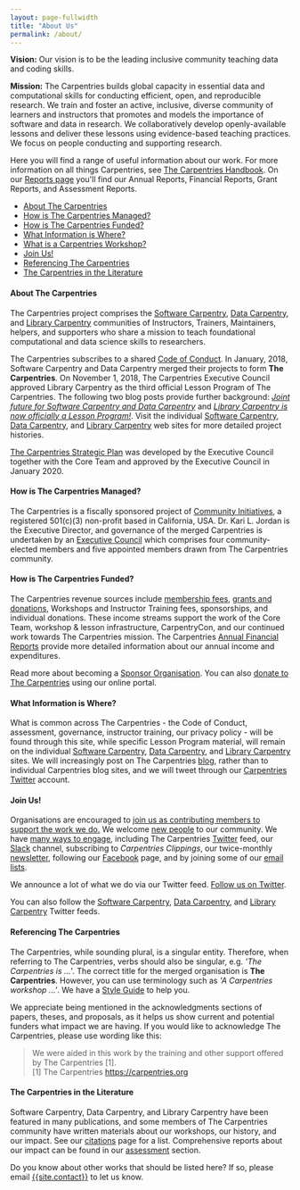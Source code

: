 ```yaml
---
layout: page-fullwidth
title: "About Us"
permalink: /about/
---
```


**Vision:** Our vision is to be the leading inclusive community teaching data and coding skills.

**Mission:** The Carpentries builds global capacity in essential data and computational skills for conducting efficient, open, and reproducible research. We train and foster an active, inclusive, diverse community of learners and instructors that promotes and models the importance of software and data in research. We collaboratively develop openly-available lessons and deliver these lessons using evidence-based teaching practices. We focus on people conducting and supporting research.

Here you will find a range of useful information about our work. For more information on all things Carpentries, see [The Carpentries Handbook](https://docs.carpentries.org/).  On our [Reports page](/reports/) you'll find our Annual Reports, Financial Reports, Grant Reports, and Assessment Reports.

* [About The Carpentries](#about-the-carpentries)   
* [How is The Carpentries Managed?](#how-is-the-carpentries-managed)   
* [How is The Carpentries Funded?](#how-is-the-carpentries-funded)   
* [What Information is Where?](#what-information-is-where)   
* [What is a Carpentries Workshop?](/workshops)   
* [Join Us!](#join-us)   
* [Referencing The Carpentries](#referencing-the-carpentries)   
* [The Carpentries in the Literature](#the-carpentries-in-the-literature)   

#### About The Carpentries

The Carpentries project comprises the <a href="https://software-carpentry.org/">Software Carpentry</a>, <a href="http://www.datacarpentry.org/">Data Carpentry</a>, and <a href="https://librarycarpentry.org/">Library Carpentry</a> communities of Instructors, Trainers, Maintainers, helpers, and supporters who share a mission to teach foundational computational and data science skills to researchers. 

The Carpentries subscribes to a shared <a href="{{ site.code_of_conduct_url }}">Code of Conduct</a>. In January, 2018, Software Carpentry and Data Carpentry merged their projects to form <strong>The Carpentries</strong>. On November 1, 2018, The Carpentries Executive Council approved Library Carpentry as the third official Lesson Program of The Carpentries. The following two blog posts provide further background:  <i><a href="https://software-carpentry.org/blog/2017/09/merger.html">Joint future for Software Carpentry and Data Carpentry</a></i> and <i><a href="https://carpentries.org/blog/2018/11/welcoming-library-carpentry/">Library Carpentry is now officially a Lesson Program!</a></i>. Visit the individual <a href="https://software-carpentry.org/">Software Carpentry</a>, <a href="http://www.datacarpentry.org/">Data Carpentry</a>, and <a href="https://librarycarpentry.org/">Library Carpentry</a> web sites for more detailed project histories.

[The Carpentries Strategic Plan](https://carpentries.org/strategic-plan) was developed by the Executive Council together with the Core Team and approved by the Executive Council in January 2020.

#### How is The Carpentries Managed?

The Carpentries is a fiscally sponsored project of <a href="http://communityin.org/">Community Initiatives</a>, 
a registered 501(c)(3) non-profit based in California, USA. Dr. Kari L. Jordan is the Executive Director, and governance of the merged Carpentries is undertaken 
by an <a href="{{site.url}}/governance">Executive Council</a> which comprises 
four community-elected members and five appointed members drawn from 
The Carpentries community.

#### How is The Carpentries Funded?

The Carpentries revenue sources include [membership fees]({{site.url}}/membership), [grants and donations]({{site.url}}/grants), Workshops and Instructor Training fees, sponsorships, and individual donations. These income streams support the work of the Core Team, workshop & lesson infrastructure, CarpentryCon, and our continued work towards The Carpentries mission. The Carpentries [Annual Financial Reports]({{site.url/reports}}) provide more detailed information about our annual income and expenditures.

Read more about becoming a [Sponsor Organisation]({{site.url}}/sponsorship). You can also <a href="{{site.fundraising_link}}">donate to The Carpentries</a> using our online portal.

#### What Information is Where?

What is common across The Carpentries - the Code of Conduct, assessment, governance, instructor training, our privacy policy - will be found through this site, while specific Lesson Program material, will remain on the individual [Software Carpentry](https://software-carpentry.org/), [Data Carpentry](http://www.datacarpentry.org/), and <a href="https://librarycarpentry.org/">Library Carpentry</a> sites. We will increasingly post on The Carpentries [blog]({{site.url}}/blog/), rather than to individual Carpentries blog sites, and we will tweet
through our [Carpentries Twitter](https://twitter.com/thecarpentries) account. 

  
#### Join Us!
            
Organisations are encouraged to <a href="{{site.url}}/membership/">join us as contributing members to support the work we do.</a> We 
welcome <a href="{{site.url}}/volunteer/">new people</a> to our community. We have 
<a href="{{site.url}}/volunteer/">many ways to engage</a>, including The Carpentries <a href="https://twitter.com/thecarpentries">Twitter</a> feed, our <a href="https://swc-slack-invite.herokuapp.com/">Slack</a> channel, 
subscribing to <em>Carpentries Clippings</em>, our twice-monthly <a href="{{site.url}}/newsletter/">newsletter</a>, following our [Facebook](https://www.facebook.com/carpentries/) page, and by joining some of our <a href="https://carpentries.topicbox.com/groups">email lists</a>.

We announce a lot of what we do via our Twitter feed. [Follow us on Twitter](https://twitter.com/thecarpentries). 

You can also follow the [Software Carpentry](https://twitter.com/swcarpentry), [Data Carpentry](https://twitter.com/datacarpentry), and [Library Carpentry](https://twitter.com/LibCarpentry) Twitter feeds. 

#### Referencing The Carpentries

The Carpentries, while sounding plural, is a singular entity. Therefore, when referring to The Carpentries, verbs should also be singular, e.g. *'The Carpentries is ...'*. The correct title for the merged organisation is **The Carpentries**. However, you can use terminology such as *'A Carpentries workshop ...'*. We have a [Style Guide](https://docs.carpentries.org/topic_folders/communications/resources/style-guide.html) to help you.

We appreciate being mentioned in the acknowledgments sections of papers, theses, and proposals, as it helps us show current and potential funders what impact we are having. If you would like to acknowledge The Carpentries, please use wording like this:

> We were aided in this work by the training and other support offered by The Carpentries [1].    
> [1] The Carpentries https://carpentries.org

#### The Carpentries in the Literature

Software Carpentry, Data Carpentry, and Library Carpentry have been featured in many publications, and some members of The Carpentries community have written materials about our workshops, our history, and our impact. See our <a href="{{site.url}}/citations/">citations</a> page for a list. Comprehensive reports about our impact can be found in our <a href="{{site.url}}/assessment/">assessment</a> section. 

Do you know about other works that should be listed here? If so, please email <a href="mailto:{{site.contact}}">{{site.contact}}</a> to let us know.
